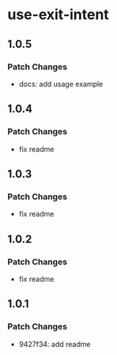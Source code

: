 # use-exit-intent

## 1.0.5

### Patch Changes

- docs: add usage example

## 1.0.4

### Patch Changes

- fix readme

## 1.0.3

### Patch Changes

- fix readme

## 1.0.2

### Patch Changes

- fix readme

## 1.0.1

### Patch Changes

- 9427f34: add readme
